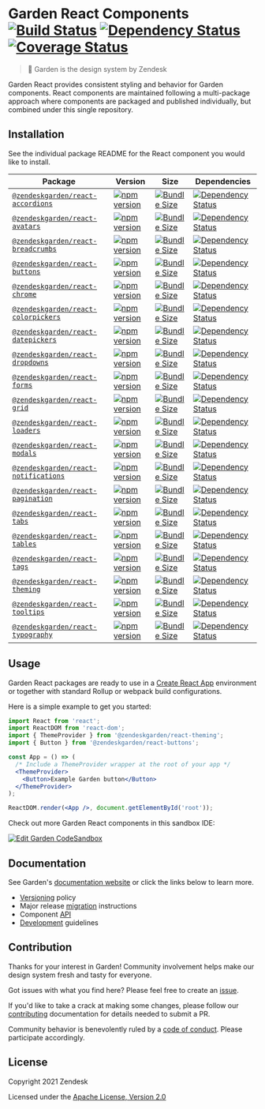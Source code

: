 # Garden React Components [![Build Status][build status badge]][build status link] [![Dependency Status][dependency status badge]][dependency status link] [![Coverage Status][coverage status badge]][coverage status link]<!-- markdownlint-disable -->

<!-- markdownlint-enable -->

[build status badge]: https://flat.badgen.net/circleci/github/zendeskgarden/react-components/main?label=build
[build status link]: https://circleci.com/gh/zendeskgarden/react-components/tree/main
[dependency status badge]: https://flat.badgen.net/david/dev/zendeskgarden/react-components?label=dependencies
[dependency status link]: https://david-dm.org/zendeskgarden/react-components?type=dev
[coverage status badge]: https://flat.badgen.net/coveralls/c/github/zendeskgarden/react-components/main
[coverage status link]: https://coveralls.io/github/zendeskgarden/react-components

> :seedling: Garden is the design system by Zendesk

Garden React provides consistent styling and behavior for Garden components.
React components are maintained following a multi-package approach where
components are packaged and published individually, but combined under this
single repository.

## Installation

See the individual package README for the React component you would like
to install.

| Package                                                        | Version                                                             | Size                                                                 | Dependencies                                                                           |
| -------------------------------------------------------------- | ------------------------------------------------------------------- | -------------------------------------------------------------------- | -------------------------------------------------------------------------------------- |
| [`@zendeskgarden/react-accordions`](packages/accordions)       | [![npm version][accordions npm version]][accordions npm link]       | [![Bundle Size][accordions size bundle]][accordions size link]       | [![Dependency Status][accordions dependency status]][accordions dependency link]       |
| [`@zendeskgarden/react-avatars`](packages/avatars)             | [![npm version][avatars npm version]][avatars npm link]             | [![Bundle Size][avatars size bundle]][avatars size link]             | [![Dependency Status][avatars dependency status]][avatars dependency link]             |
| [`@zendeskgarden/react-breadcrumbs`](packages/breadcrumbs)     | [![npm version][breadcrumbs npm version]][breadcrumbs npm link]     | [![Bundle Size][breadcrumbs size bundle]][breadcrumbs size link]     | [![Dependency Status][breadcrumbs dependency status]][breadcrumbs dependency link]     |
| [`@zendeskgarden/react-buttons`](packages/buttons)             | [![npm version][buttons npm version]][buttons npm link]             | [![Bundle Size][buttons size bundle]][buttons size link]             | [![Dependency Status][buttons dependency status]][buttons dependency link]             |
| [`@zendeskgarden/react-chrome`](packages/chrome)               | [![npm version][chrome npm version]][chrome npm link]               | [![Bundle Size][chrome size bundle]][chrome size link]               | [![Dependency Status][chrome dependency status]][chrome dependency link]               |
| [`@zendeskgarden/react-colorpickers`](packages/colorpickers)   | [![npm version][colorpickers npm version]][colorpickers npm link]   | [![Bundle Size][colorpickers size bundle]][colorpickers size link]   | [![Dependency Status][colorpickers dependency status]][colorpickers dependency link]   |
| [`@zendeskgarden/react-datepickers`](packages/datepickers)     | [![npm version][datepickers npm version]][datepickers npm link]     | [![Bundle Size][datepickers size bundle]][datepickers size link]     | [![Dependency Status][datepickers dependency status]][datepickers dependency link]     |
| [`@zendeskgarden/react-dropdowns`](packages/dropdowns)         | [![npm version][dropdowns npm version]][dropdowns npm link]         | [![Bundle Size][dropdowns size bundle]][dropdowns size link]         | [![Dependency Status][dropdowns dependency status]][dropdowns dependency link]         |
| [`@zendeskgarden/react-forms`](packages/forms)                 | [![npm version][forms npm version]][forms npm link]                 | [![Bundle Size][forms size bundle]][forms size link]                 | [![Dependency Status][forms dependency status]][forms dependency link]                 |
| [`@zendeskgarden/react-grid`](packages/grid)                   | [![npm version][grid npm version]][grid npm link]                   | [![Bundle Size][grid size bundle]][grid size link]                   | [![Dependency Status][grid dependency status]][grid dependency link]                   |
| [`@zendeskgarden/react-loaders`](packages/loaders)             | [![npm version][loaders npm version]][loaders npm link]             | [![Bundle Size][loaders size bundle]][loaders size link]             | [![Dependency Status][loaders dependency status]][loaders dependency link]             |
| [`@zendeskgarden/react-modals`](packages/modals)               | [![npm version][modals npm version]][modals npm link]               | [![Bundle Size][modals size bundle]][modals size link]               | [![Dependency Status][modals dependency status]][modals dependency link]               |
| [`@zendeskgarden/react-notifications`](packages/notifications) | [![npm version][notifications npm version]][notifications npm link] | [![Bundle Size][notifications size bundle]][notifications size link] | [![Dependency Status][notifications dependency status]][notifications dependency link] |
| [`@zendeskgarden/react-pagination`](packages/pagination)       | [![npm version][pagination npm version]][pagination npm link]       | [![Bundle Size][pagination size bundle]][pagination size link]       | [![Dependency Status][pagination dependency status]][pagination dependency link]       |
| [`@zendeskgarden/react-tabs`](packages/tabs)                   | [![npm version][tabs npm version]][tabs npm link]                   | [![Bundle Size][tabs size bundle]][tabs size link]                   | [![Dependency Status][tabs dependency status]][tabs dependency link]                   |
| [`@zendeskgarden/react-tables`](packages/tables)               | [![npm version][tables npm version]][tables npm link]               | [![Bundle Size][tables size bundle]][tables size link]               | [![Dependency Status][tables dependency status]][tables dependency link]               |
| [`@zendeskgarden/react-tags`](packages/tags)                   | [![npm version][tags npm version]][tags npm link]                   | [![Bundle Size][tags size bundle]][tags size link]                   | [![Dependency Status][tags dependency status]][tags dependency link]                   |
| [`@zendeskgarden/react-theming`](packages/theming)             | [![npm version][theming npm version]][theming npm link]             | [![Bundle Size][theming size bundle]][theming size link]             | [![Dependency Status][theming dependency status]][theming dependency link]             |
| [`@zendeskgarden/react-tooltips`](packages/tooltips)           | [![npm version][tooltips npm version]][tooltips npm link]           | [![Bundle Size][tooltips size bundle]][tooltips size link]           | [![Dependency Status][tooltips dependency status]][tooltips dependency link]           |
| [`@zendeskgarden/react-typography`](packages/typography)       | [![npm version][typography npm version]][typography npm link]       | [![Bundle Size][typography size bundle]][typography size link]       | [![Dependency Status][typography dependency status]][typography dependency link]       |

[accordions npm version]: https://flat.badgen.net/npm/v/@zendeskgarden/react-accordions
[accordions npm link]: https://www.npmjs.com/package/@zendeskgarden/react-accordions
[accordions size bundle]: https://flat.badgen.net/bundlephobia/minzip/@zendeskgarden/react-accordions
[accordions size link]: https://bundlephobia.com/result?p=@zendeskgarden/react-accordions
[accordions dependency status]: https://flat.badgen.net/david/dep/zendeskgarden/react-components/packages/accordions
[accordions dependency link]: https://david-dm.org/zendeskgarden/react-components?path=packages/accordions
[avatars npm version]: https://flat.badgen.net/npm/v/@zendeskgarden/react-avatars
[avatars npm link]: https://www.npmjs.com/package/@zendeskgarden/react-avatars
[avatars size bundle]: https://flat.badgen.net/bundlephobia/minzip/@zendeskgarden/react-avatars
[avatars size link]: https://bundlephobia.com/result?p=@zendeskgarden/react-avatars
[avatars dependency status]: https://flat.badgen.net/david/dep/zendeskgarden/react-components/packages/avatars
[avatars dependency link]: https://david-dm.org/zendeskgarden/react-components?path=packages/avatars
[breadcrumbs npm version]: https://flat.badgen.net/npm/v/@zendeskgarden/react-breadcrumbs
[breadcrumbs npm link]: https://www.npmjs.com/package/@zendeskgarden/react-breadcrumbs
[breadcrumbs size bundle]: https://flat.badgen.net/bundlephobia/minzip/@zendeskgarden/react-breadcrumbs
[breadcrumbs size link]: https://bundlephobia.com/result?p=@zendeskgarden/react-breadcrumbs
[breadcrumbs dependency status]: https://flat.badgen.net/david/dep/zendeskgarden/react-components/packages/breadcrumbs
[breadcrumbs dependency link]: https://david-dm.org/zendeskgarden/react-components?path=packages/breadcrumbs
[buttons npm version]: https://flat.badgen.net/npm/v/@zendeskgarden/react-buttons
[buttons npm link]: https://www.npmjs.com/package/@zendeskgarden/react-buttons
[buttons size bundle]: https://flat.badgen.net/bundlephobia/minzip/@zendeskgarden/react-buttons
[buttons size link]: https://bundlephobia.com/result?p=@zendeskgarden/react-buttons
[buttons dependency status]: https://flat.badgen.net/david/dep/zendeskgarden/react-components/packages/buttons
[buttons dependency link]: https://david-dm.org/zendeskgarden/react-components?path=packages/buttons
[chrome npm version]: https://flat.badgen.net/npm/v/@zendeskgarden/react-chrome
[chrome npm link]: https://www.npmjs.com/package/@zendeskgarden/react-chrome
[chrome size bundle]: https://flat.badgen.net/bundlephobia/minzip/@zendeskgarden/react-chrome
[chrome size link]: https://bundlephobia.com/result?p=@zendeskgarden/react-chrome
[chrome dependency status]: https://flat.badgen.net/david/dep/zendeskgarden/react-components/packages/chrome
[chrome dependency link]: https://david-dm.org/zendeskgarden/react-components?path=packages/chrome
[colorpickers npm version]: https://flat.badgen.net/npm/v/@zendeskgarden/react-colorpickers
[colorpickers npm link]: https://www.npmjs.com/package/@zendeskgarden/react-colorpickers
[colorpickers size bundle]: https://flat.badgen.net/bundlephobia/minzip/@zendeskgarden/react-colorpickers
[colorpickers size link]: https://bundlephobia.com/result?p=@zendeskgarden/react-colorpickers
[colorpickers dependency status]: https://flat.badgen.net/david/dep/zendeskgarden/react-components/packages/colorpickers
[colorpickers dependency link]: https://david-dm.org/zendeskgarden/react-components?path=packages/colorpickers
[datepickers npm version]: https://flat.badgen.net/npm/v/@zendeskgarden/react-datepickers
[datepickers npm link]: https://www.npmjs.com/package/@zendeskgarden/react-datepickers
[datepickers size bundle]: https://flat.badgen.net/bundlephobia/minzip/@zendeskgarden/react-datepickers
[datepickers size link]: https://bundlephobia.com/result?p=@zendeskgarden/react-datepickers
[datepickers dependency status]: https://flat.badgen.net/david/dep/zendeskgarden/react-components/packages/datepickers
[datepickers dependency link]: https://david-dm.org/zendeskgarden/react-components?path=packages/datepickers
[dropdowns npm version]: https://flat.badgen.net/npm/v/@zendeskgarden/react-dropdowns
[dropdowns npm link]: https://www.npmjs.com/package/@zendeskgarden/react-dropdowns
[dropdowns size bundle]: https://flat.badgen.net/bundlephobia/minzip/@zendeskgarden/react-dropdowns
[dropdowns size link]: https://bundlephobia.com/result?p=@zendeskgarden/react-dropdowns
[dropdowns dependency status]: https://flat.badgen.net/david/dep/zendeskgarden/react-components/packages/dropdowns
[dropdowns dependency link]: https://david-dm.org/zendeskgarden/react-components?path=packages/dropdowns
[forms npm version]: https://flat.badgen.net/npm/v/@zendeskgarden/react-forms
[forms npm link]: https://www.npmjs.com/package/@zendeskgarden/react-forms
[forms size bundle]: https://flat.badgen.net/bundlephobia/minzip/@zendeskgarden/react-forms
[forms size link]: https://bundlephobia.com/result?p=@zendeskgarden/react-forms
[forms dependency status]: https://flat.badgen.net/david/dep/zendeskgarden/react-components/packages/forms
[forms dependency link]: https://david-dm.org/zendeskgarden/react-components?path=packages/forms
[grid npm version]: https://flat.badgen.net/npm/v/@zendeskgarden/react-grid
[grid npm link]: https://www.npmjs.com/package/@zendeskgarden/react-grid
[grid size bundle]: https://flat.badgen.net/bundlephobia/minzip/@zendeskgarden/react-grid
[grid size link]: https://bundlephobia.com/result?p=@zendeskgarden/react-grid
[grid dependency status]: https://flat.badgen.net/david/dep/zendeskgarden/react-components/packages/grid
[grid dependency link]: https://david-dm.org/zendeskgarden/react-components?path=packages/grid
[loaders npm version]: https://flat.badgen.net/npm/v/@zendeskgarden/react-loaders
[loaders npm link]: https://www.npmjs.com/package/@zendeskgarden/react-loaders
[loaders size bundle]: https://flat.badgen.net/bundlephobia/minzip/@zendeskgarden/react-loaders
[loaders size link]: https://bundlephobia.com/result?p=@zendeskgarden/react-loaders
[loaders dependency status]: https://flat.badgen.net/david/dep/zendeskgarden/react-components/packages/loaders
[loaders dependency link]: https://david-dm.org/zendeskgarden/react-components?path=packages/loaders
[modals npm version]: https://flat.badgen.net/npm/v/@zendeskgarden/react-modals
[modals npm link]: https://www.npmjs.com/package/@zendeskgarden/react-modals
[modals size bundle]: https://flat.badgen.net/bundlephobia/minzip/@zendeskgarden/react-modals
[modals size link]: https://bundlephobia.com/result?p=@zendeskgarden/react-modals
[modals dependency status]: https://flat.badgen.net/david/dep/zendeskgarden/react-components/packages/modals
[modals dependency link]: https://david-dm.org/zendeskgarden/react-components?path=packages/modals
[notifications npm version]: https://flat.badgen.net/npm/v/@zendeskgarden/react-notifications
[notifications npm link]: https://www.npmjs.com/package/@zendeskgarden/react-notifications
[notifications size bundle]: https://flat.badgen.net/bundlephobia/minzip/@zendeskgarden/react-notifications
[notifications size link]: https://bundlephobia.com/result?p=@zendeskgarden/react-notifications
[notifications dependency status]: https://flat.badgen.net/david/dep/zendeskgarden/react-components/packages/notifications
[notifications dependency link]: https://david-dm.org/zendeskgarden/react-components?path=packages/notifications
[pagination npm version]: https://flat.badgen.net/npm/v/@zendeskgarden/react-pagination
[pagination npm link]: https://www.npmjs.com/package/@zendeskgarden/react-pagination
[pagination size bundle]: https://flat.badgen.net/bundlephobia/minzip/@zendeskgarden/react-pagination
[pagination size link]: https://bundlephobia.com/result?p=@zendeskgarden/react-pagination
[pagination dependency status]: https://flat.badgen.net/david/dep/zendeskgarden/react-components/packages/pagination
[pagination dependency link]: https://david-dm.org/zendeskgarden/react-components?path=packages/pagination
[tabs npm version]: https://flat.badgen.net/npm/v/@zendeskgarden/react-tabs
[tabs npm link]: https://www.npmjs.com/package/@zendeskgarden/react-tabs
[tabs size bundle]: https://flat.badgen.net/bundlephobia/minzip/@zendeskgarden/react-tabs
[tabs size link]: https://bundlephobia.com/result?p=@zendeskgarden/react-tabs
[tabs dependency status]: https://flat.badgen.net/david/dep/zendeskgarden/react-components/packages/tabs
[tabs dependency link]: https://david-dm.org/zendeskgarden/react-components?path=packages/tabs
[tables npm version]: https://flat.badgen.net/npm/v/@zendeskgarden/react-tables
[tables npm link]: https://www.npmjs.com/package/@zendeskgarden/react-tables
[tables size bundle]: https://flat.badgen.net/bundlephobia/minzip/@zendeskgarden/react-tables
[tables size link]: https://bundlephobia.com/result?p=@zendeskgarden/react-tables
[tables dependency status]: https://flat.badgen.net/david/dep/zendeskgarden/react-components/packages/tables
[tables dependency link]: https://david-dm.org/zendeskgarden/react-components?path=packages/tables
[tags npm version]: https://flat.badgen.net/npm/v/@zendeskgarden/react-tags
[tags npm link]: https://www.npmjs.com/package/@zendeskgarden/react-tags
[tags size bundle]: https://flat.badgen.net/bundlephobia/minzip/@zendeskgarden/react-tags
[tags size link]: https://bundlephobia.com/result?p=@zendeskgarden/react-tags
[tags dependency status]: https://flat.badgen.net/david/dep/zendeskgarden/react-components/packages/tags
[tags dependency link]: https://david-dm.org/zendeskgarden/react-components?path=packages/tags
[theming npm version]: https://flat.badgen.net/npm/v/@zendeskgarden/react-theming
[theming npm link]: https://www.npmjs.com/package/@zendeskgarden/react-theming
[theming size bundle]: https://flat.badgen.net/bundlephobia/minzip/@zendeskgarden/react-theming
[theming size link]: https://bundlephobia.com/result?p=@zendeskgarden/react-theming
[theming dependency status]: https://flat.badgen.net/david/dep/zendeskgarden/react-components/packages/theming
[theming dependency link]: https://david-dm.org/zendeskgarden/react-components?path=packages/theming
[tooltips npm version]: https://flat.badgen.net/npm/v/@zendeskgarden/react-tooltips
[tooltips npm link]: https://www.npmjs.com/package/@zendeskgarden/react-tooltips
[tooltips size bundle]: https://flat.badgen.net/bundlephobia/minzip/@zendeskgarden/react-tooltips
[tooltips size link]: https://bundlephobia.com/result?p=@zendeskgarden/react-tooltips
[tooltips dependency status]: https://flat.badgen.net/david/dep/zendeskgarden/react-components/packages/tooltips
[tooltips dependency link]: https://david-dm.org/zendeskgarden/react-components?path=packages/tooltips
[typography npm version]: https://flat.badgen.net/npm/v/@zendeskgarden/react-typography
[typography npm link]: https://www.npmjs.com/package/@zendeskgarden/react-typography
[typography size bundle]: https://flat.badgen.net/bundlephobia/minzip/@zendeskgarden/react-typography
[typography size link]: https://bundlephobia.com/result?p=@zendeskgarden/react-typography
[typography dependency status]: https://flat.badgen.net/david/dep/zendeskgarden/react-components/packages/typography
[typography dependency link]: https://david-dm.org/zendeskgarden/react-components?path=packages/typography

## Usage

Garden React packages are ready to use in a
[Create React App](https://create-react-app.dev/) environment or together
with standard Rollup or webpack build configurations.

Here is a simple example to get you started:

```jsx
import React from 'react';
import ReactDOM from 'react-dom';
import { ThemeProvider } from '@zendeskgarden/react-theming';
import { Button } from '@zendeskgarden/react-buttons';

const App = () => (
  /* Include a ThemeProvider wrapper at the root of your app */
  <ThemeProvider>
    <Button>Example Garden button</Button>
  </ThemeProvider>
);

ReactDOM.render(<App />, document.getElementById('root'));
```

Check out more Garden React components in this sandbox IDE:

[![Edit Garden CodeSandbox](https://codesandbox.io/static/img/play-codesandbox.svg)](https://codesandbox.io/s/github/zendeskgarden/react-components/tree/main/examples/codesandbox)

## Documentation

See Garden's [documentation website](https://garden.zendesk.com/) or click
the links below to learn more.

- [Versioning](docs/versioning.md) policy
- Major release [migration](docs/migration.md) instructions
- Component [API](docs/api.md)
- [Development](docs/development.md) guidelines

## Contribution

Thanks for your interest in Garden! Community involvement helps make our
design system fresh and tasty for everyone.

Got issues with what you find here? Please feel free to create an
[issue](https://github.com/zendeskgarden/react-components/issues/new).

If you'd like to take a crack at making some changes, please follow our
[contributing](.github/CONTRIBUTING.md) documentation for details
needed to submit a PR.

Community behavior is benevolently ruled by a [code of
conduct](.github/CODE_OF_CONDUCT.md). Please participate accordingly.

## License

Copyright 2021 Zendesk

Licensed under the [Apache License, Version 2.0](LICENSE.md)
